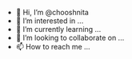 - 👋 Hi, I’m @chooshnita
- 👀 I’m interested in ...
- 🌱 I’m currently learning ...
- 💞️ I’m looking to collaborate on ...
- 📫 How to reach me ...

<!---
chooshnita/chooshnita is a ✨ special ✨ repository because its `README.md` (this file) appears on your GitHub profile.
You can click the Preview link to take a look at your changes.
--->
